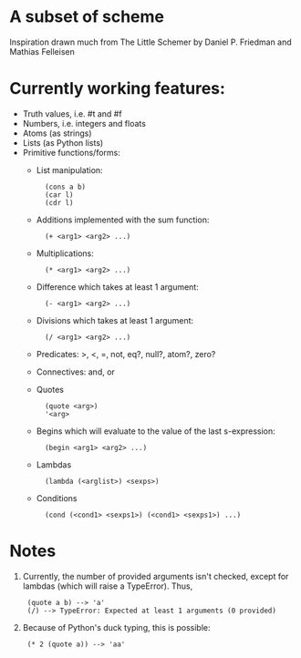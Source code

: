 # A subset of scheme #
Inspiration drawn much from The Little Schemer by Daniel P. Friedman and Mathias Felleisen

# Currently working features: #
+ Truth values, i.e. #t and #f
+ Numbers, i.e. integers and floats
+ Atoms (as strings)
+ Lists (as Python lists)
+ Primitive functions/forms:
    + List manipulation:

            (cons a b)
            (car l)
            (cdr l)
    + Additions implemented with the sum function:

            (+ <arg1> <arg2> ...)
    + Multiplications:

            (* <arg1> <arg2> ...)
    + Difference which takes at least 1 argument:

            (- <arg1> <arg2> ...)
    + Divisions which takes at least 1 argument:

            (/ <arg1> <arg2> ...)
    + Predicates: &gt;, &lt;, =, not, eq?, null?, atom?, zero?
    + Connectives: and, or
    + Quotes

            (quote <arg>)
            '<arg>
    + Begins which will evaluate to the value of the last s-expression:

            (begin <arg1> <arg2> ...)
    + Lambdas

            (lambda (<arglist>) <sexps>)
    + Conditions

            (cond (<cond1> <sexps1>) (<cond1> <sexps1>) ...)

# Notes #
1. Currently, the number of provided arguments isn't checked, except for lambdas (which will raise a TypeError). Thus,

        (quote a b) --> 'a'
        (/) --> TypeError: Expected at least 1 arguments (0 provided)
2. Because of Python's duck typing, this is possible:  

        (* 2 (quote a)) --> 'aa'
